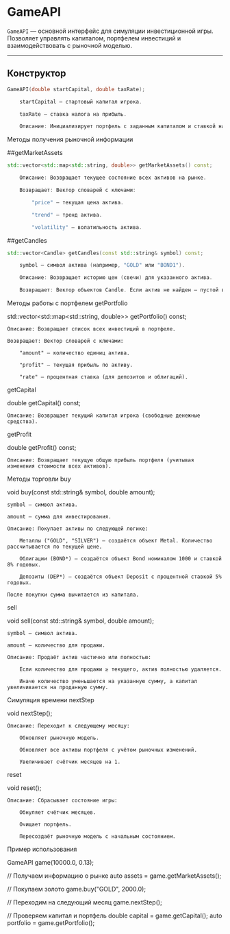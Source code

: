 # GameAPI

`GameAPI` — основной интерфейс для симуляции инвестиционной игры.  
Позволяет управлять капиталом, портфелем инвестиций и взаимодействовать с рыночной моделью.

---

## Конструктор

```cpp
GameAPI(double startCapital, double taxRate);

    startCapital — стартовый капитал игрока.

    taxRate — ставка налога на прибыль.

    Описание: Инициализирует портфель с заданным капиталом и ставкой налога, создаёт рыночную модель MarketModel и устанавливает счётчик месяцев в 0.
```

Методы получения рыночной информации

##getMarketAssets
```cpp
std::vector<std::map<std::string, double>> getMarketAssets() const;

    Описание: Возвращает текущее состояние всех активов на рынке.

    Возвращает: Вектор словарей с ключами:

        "price" — текущая цена актива.

        "trend" — тренд актива.

        "volatility" — волатильность актива.
```
##getCandles
```cpp
std::vector<Candle> getCandles(const std::string& symbol) const;

    symbol — символ актива (например, "GOLD" или "BOND1").

    Описание: Возвращает историю цен (свечи) для указанного актива.

    Возвращает: Вектор объектов Candle. Если актив не найден — пустой вектор.
```
Методы работы с портфелем
getPortfolio

std::vector<std::map<std::string, double>> getPortfolio() const;

    Описание: Возвращает список всех инвестиций в портфеле.

    Возвращает: Вектор словарей с ключами:

        "amount" — количество единиц актива.

        "profit" — текущая прибыль по активу.

        "rate" — процентная ставка (для депозитов и облигаций).

getCapital

double getCapital() const;

    Описание: Возвращает текущий капитал игрока (свободные денежные средства).

getProfit

double getProfit() const;

    Описание: Возвращает текущую общую прибыль портфеля (учитывая изменения стоимости всех активов).

Методы торговли
buy

void buy(const std::string& symbol, double amount);

    symbol — символ актива.

    amount — сумма для инвестирования.

    Описание: Покупает активы по следующей логике:

        Металлы ("GOLD", "SILVER") — создаётся объект Metal. Количество рассчитывается по текущей цене.

        Облигации (BOND*) — создаётся объект Bond номиналом 1000 и ставкой 8% годовых.

        Депозиты (DEP*) — создаётся объект Deposit с процентной ставкой 5% годовых.

    После покупки сумма вычитается из капитала.

sell

void sell(const std::string& symbol, double amount);

    symbol — символ актива.

    amount — количество для продажи.

    Описание: Продаёт актив частично или полностью:

        Если количество для продажи ≥ текущего, актив полностью удаляется.

        Иначе количество уменьшается на указанную сумму, а капитал увеличивается на проданную сумму.

Симуляция времени
nextStep

void nextStep();

    Описание: Переходит к следующему месяцу:

        Обновляет рыночную модель.

        Обновляет все активы портфеля с учётом рыночных изменений.

        Увеличивает счётчик месяцев на 1.

reset

void reset();

    Описание: Сбрасывает состояние игры:

        Обнуляет счётчик месяцев.

        Очищает портфель.

        Пересоздаёт рыночную модель с начальным состоянием.

Пример использования

GameAPI game(10000.0, 0.13);

// Получаем информацию о рынке
auto assets = game.getMarketAssets();

// Покупаем золото
game.buy("GOLD", 2000.0);

// Переходим на следующий месяц
game.nextStep();

// Проверяем капитал и портфель
double capital = game.getCapital();
auto portfolio = game.getPortfolio();
